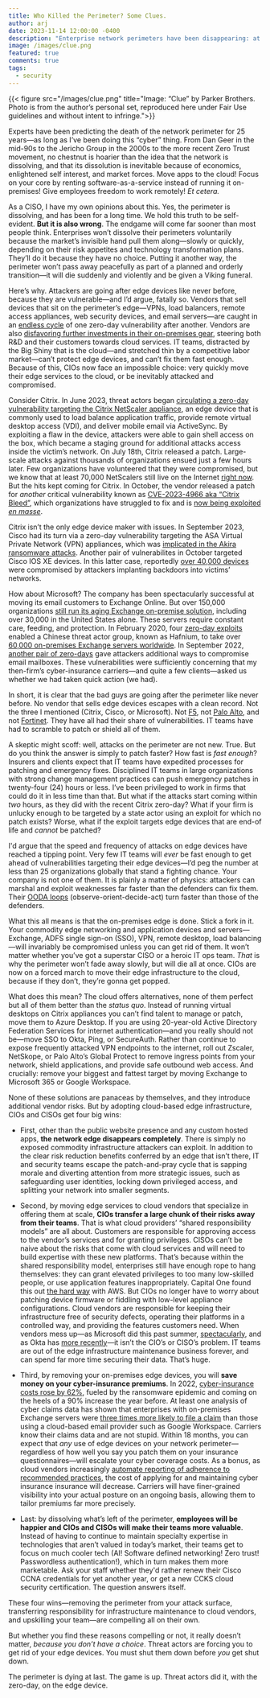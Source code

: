 ```yaml
---
title: Who Killed the Perimeter? Some Clues.
author: arj
date: 2023-11-14 12:00:00 -0400
description: "Enterprise network perimeters have been disappearing: at first slowly, and then suddenly, all at once and at knifepoint. If this were a game of Clue, I’d accuse the Ransomware Actor, on the Edge Device, with the Zero-Day."
image: /images/clue.png
featured: true
comments: true
tags: 
  - security
---
```

{{< figure src="/images/clue.png" title="Image: “Clue” by Parker Brothers. Photo is from the author’s personal set, reproduced here under Fair Use guidelines and without intent to infringe.">}}

Experts have been predicting the death of the network perimeter for 25 years—as long as I’ve been doing this “cyber” thing. From Dan Geer in the mid-90s to the Jericho Group in the 2000s to the more recent Zero Trust movement, no chestnut is hoarier than the idea that the network is dissolving, and that its dissolution is inevitable because of economics, enlightened self interest, and market forces. Move apps to the cloud! Focus on your core by renting software-as-a-service instead of running it on-premises! Give employees freedom to work remotely! _Et cetera._

As a CISO, I have my own opinions about this. Yes, the perimeter is dissolving, and has been for a long time. We hold this truth to be self-evident. __But it is also wrong__. The endgame will come far sooner than most people think. Enterprises won’t dissolve their perimeters voluntarily because the market’s invisible hand pull them along—slowly or quickly, depending on their risk appetites and technology transformation plans.  They’ll do it because they have no choice. Putting it another way, the perimeter won’t pass away peacefully as part of a planned and orderly transition—it will die suddenly and violently and be given a Viking funeral.

Here’s why. Attackers are going after edge devices like never before, because they are vulnerable—and I’d argue, fatally so. Vendors that sell devices that sit on the perimeter’s edge—VPNs, load balancers, remote access appliances, web security devices, and email servers—are caught in an [endless cycle](https://www.markerbench.com/blog/2005/05/04/Escaping-the-Hamster-Wheel-of-Pain/) of one zero-day vulnerability after another. Vendors are also [disfavoring further investments in their on-premises gear](https://practical365.com/future-for-exchange-server-june-2022/), steering both R&D and their customers towards cloud services. IT teams, distracted by the Big Shiny that is the cloud—and stretched thin by a competitive labor market—can’t protect edge devices, and can’t fix them fast enough. Because of this, CIOs now face an impossible choice: very quickly move their edge services to the cloud, or be inevitably attacked and compromised.

Consider Citrix. In June 2023, threat actors began [circulating a zero-day vulnerability targeting the Citrix NetScaler appliance](https://www.cisa.gov/news-events/cybersecurity-advisories/aa23-201a), an edge device that is commonly used to load balance application traffic, provide remote virtual desktop access (VDI), and deliver mobile email via ActiveSync. By exploiting a flaw in the device, attackers were able to gain shell access on the box, which became a staging ground for additional attacks access inside the victim’s network. On July 18th, Citrix released a patch. Large-scale attacks against thousands of organizations ensued just a few hours later. Few organizations have volunteered that they were compromised, but we know that at least 70,000 NetScalers still live on the Internet [right now](https://mikecybersec.medium.com/hunting-for-potentially-vulnerable-citrix-servers-with-shodan-cve-2023-3519-977540cae5df). But the hits kept coming for Citrix. In October, the vendor released a patch for _another_ critical vulnerability known as [CVE-2023-4966 aka “Citrix Bleed”](https://www.cisa.gov/news-events/alerts/2023/11/07/cisa-releases-guidance-addressing-citrix-netscaler-adc-and-gateway-vulnerability-cve-2023-4966), which organizations have struggled to fix and is [now being exploited _en masse_](https://doublepulsar.com/mass-exploitation-of-citrixbleed-vulnerability-including-a-ransomware-group-1405cbb9de18).

Citrix isn’t the only edge device maker with issues. In September 2023, Cisco had its turn via a zero-day vulnerability targeting the ASA Virtual Private Network (VPN) appliances, which was [implicated in the Akira ransomware attacks](https://www.securityweek.com/cisco-asa-zero-day-exploited-in-akira-ransomware-attacks/). Another pair of vulnerabilites in October targeted Cisco IOS XE devices. In this latter case, reportedly [over 40,000 devices](https://censys.com/cve-2023-20198-cisco-ios-xe-zeroday/) were compromised by attackers implanting backdoors into victims’ networks.

How about Microsoft? The company has been spectacularly successful at moving its email customers to Exchange Online. But over 150,000 organizations [still run its aging Exchange on-premise solution](https://www.shodan.io/search?query=http.favicon.hash%3A1768726119%2C442749392%2C1356662359), including over 30,000 in the United States alone. These servers require constant care, feeding, and protection. In February 2020, four [zero-day exploits](https://www.zdnet.com/article/everything-you-need-to-know-about-microsoft-exchange-server-hack/) enabled a Chinese threat actor group, known as Hafnium, to take over [60,000 on-premises Exchange servers worldwide](https://www.theverge.com/2021/3/8/22319934/microsoft-hafnium-hack-exchange-server-email-flaw-white-house). In September 2022, [another pair of zero-days](https://securelist.com/cve-2022-41040-and-cve-2022-41082-zero-days-in-ms-exchange/108364/) gave attackers additional ways to compromise email mailboxes. These vulnerabilities were sufficiently concerning that my then-firm’s cyber-insurance carriers—and quite a few clients—asked us whether we had taken quick action (we had).

In short, it is clear that the bad guys are going after the perimeter like never before. No vendor that sells edge devices escapes with a clean record. Not the three I mentioned (Citrix, Cisco, or Microsoft). Not [F5](https://www.bleepingcomputer.com/news/security/f5-fixes-big-ip-auth-bypass-allowing-remote-code-execution-attacks/), not [Palo Alto](https://threatpost.com/massive-zero-day-hole-found-in-palo-alto-security-appliances/176170/), and not [Fortinet](https://www.securityweek.com/fortinet-warns-customers-of-possible-zero-day-exploited-in-limited-attacks/). They have all had their share of vulnerabilities. IT teams have had to scramble to patch or shield all of them.

A skeptic might scoff: well, attacks on the perimeter are not new. True. But do you think the answer is simply to patch faster? How fast is _fast enough_? Insurers and clients expect that IT teams have expedited processes for patching and emergency fixes. Disciplined IT teams in large organizations with strong change management practices can push emergency patches in twenty-four (24) hours or less. I’ve been privileged to work in firms that could do it in less time than that. But what if the attacks start coming within _two_ hours, as they did with the recent Citrix zero-day? What if your firm is unlucky enough to be targeted by a state actor using an exploit for which no patch exists? Worse, what if the exploit targets edge devices that are end-of life and _cannot_ be patched?

I'd argue that the speed and frequency of attacks on edge devices have reached a tipping point. Very few IT teams will _ever_ be fast enough to get ahead of vulnerabilities targeting their edge devices—I’d peg the number at less than 25 organizations globally that stand a fighting chance. Your company is not one of them. It is plainly a matter of physics: attackers can marshal and exploit weaknesses far faster than the defenders can fix them. Their [OODA loops](https://en.wikipedia.org/wiki/OODA_loop) (observe-orient-decide-act) turn faster than those of the defenders. 

What this all means is that the on-premises edge is done. Stick a fork in it. Your commodity edge networking and application devices and servers—Exchange, ADFS single sign-on (SSO), VPN, remote desktop, load balancing—will invariably be compromised unless you can get rid of them. It won’t matter whether you’ve got a superstar CISO or a heroic IT ops team. _That_ is why the perimeter won’t fade away slowly, but will die all at once. CIOs are now on a forced march to move their edge infrastructure to the cloud, because if they don’t, they’re gonna get popped.

What does this mean? The cloud offers alternatives, none of them perfect but all of them better than the _status quo_. Instead of running virtual desktops on Citrix appliances you can’t find talent to manage or patch, move them to Azure Desktop. If you are using 20-year-old Active Directory Federation Services for internet authentication—and you really should not be—move SSO to Okta, Ping, or SecureAuth. Rather than continue to expose frequently attacked VPN endpoints to the internet, roll out Zscaler, NetSkope, or Palo Alto’s Global Protect to remove ingress points from your network, shield applications, and provide safe outbound web access. And crucially: remove your biggest and fattest target by moving Exchange to Microsoft 365 or Google Workspace.

None of these solutions are panaceas by themselves, and they introduce additional vendor risks. But by adopting cloud-based edge infrastructure, CIOs and CISOs get four big wins:

- First, other than the public website presence and any custom hosted apps, __the network edge disappears completely__. There is simply no exposed commodity infrastructure attackers can exploit. In addition to the clear risk reduction benefits conferred by an edge that isn’t there, IT and security teams escape the patch-and-pray cycle that is sapping morale and diverting attention from more strategic issues, such as safeguarding user identities, locking down privileged access, and splitting your network into smaller segments.

- Second, by moving edge services to cloud vendors that specialize in offering them at scale, __CIOs transfer a large chunk of their risks away from their teams__. That is what cloud providers’ “shared responsibility models” are all about.  Customers are responsible for approving access to the vendor’s services and for granting privileges. CISOs can’t be naive about the risks that come with cloud services and will need to build expertise with these new platforms. That’s because within the shared responsibility model, enterprises still have enough rope to hang themselves: they can grant elevated privileges to too many low-skilled people, or use application features inappropriately. Capital One found this out [the hard way](https://www.darkreading.com/attacks-breaches/capital-one-attacker-exploited-misconfigured-aws-databases) with AWS. But CIOs no longer have to worry about patching device firmware or fiddling with low-level appliance configurations. Cloud vendors are responsible for keeping their infrastructure free of security defects, operating their platforms in a controlled way, and providing the features customers need. When vendors mess up—as Microsoft did this past summer, [spectacularly](https://www.bleepingcomputer.com/news/microsoft/hackers-stole-microsoft-signing-key-from-windows-crash-dump/), and as Okta has [more recently](https://www.cnbc.com/2023/10/20/okta-shares-fall-after-company-says-client-files-were-accessed-by-hackers-via-its-support-system.html)—it isn’t the CIO’s or CISO’s problem. IT teams are out of the edge infrastructure maintenance business forever, and can spend far more time securing their data. That’s huge.

- Third, by removing your on-premises edge devices, you will __save money on your cyber-insurance premiums__. In 2022, [cyber-insurance costs rose by 62%](https://www.cybersecuritydive.com/news/cyber-premiums-spike-slower-pace-2022-fitch/647942/), fueled by the ransomware epidemic and coming on the heels of a 90% increase the year before. At least one analysis of cyber claims data has shown that enterprises with on-premises Exchange servers were [three times more likely to file a claim](https://www.businesswire.com/news/home/20230920444160/en/Cyber-Insurance-Claims-Frequency-and-Severity-Both-Increased-For-Businesses-in-1H-2023-Coalition-Report-Finds) than those using a cloud-based email provider such as Google Workspace. Carriers know their claims data and are not stupid. Within 18 months, you can expect that _any_ use of edge devices on your network perimeter—regardless of how well you say you patch them on your insurance questionnaires—will escalate your cyber coverage costs.  As a bonus, as cloud vendors increasingly [automate reporting of adherence to recommended practices](https://aws.amazon.com/partners/cyber-insurance-partner-solutions/), the cost of applying for and maintaining cyber insurance insurance will decrease. Carriers will have finer-grained visibility into your actual posture on an ongoing basis, allowing them to tailor premiums far more precisely.

- Last: by dissolving what’s left of the perimeter, __employees will be happier and CIOs and CISOs will make their teams more valuable__. Instead of having to continue to maintain specialty expertise in technologies that aren’t valued in today’s market, their teams get to focus on much cooler tech (AI! Software defined networking! Zero trust! Passwordless authentication!), which in turn makes them more marketable. Ask your staff whether they'd rather renew their Cisco CCNA credentials for yet another year, or get a new CCKS cloud security certification. The question answers itself. 

These four wins—removing the perimeter from your attack surface, transferring responsibility for infrastructure maintenance to cloud vendors, and upskilling your team—are compelling all on their own.

But whether you find these reasons compelling or not, it really doesn’t matter, _because you don’t have a choice_. Threat actors are forcing you to get rid of your edge devices. You must shut them down before _you_ get shut down.

The perimeter is dying at last. The game is up. Threat actors did it, with the zero-day, on the edge device.